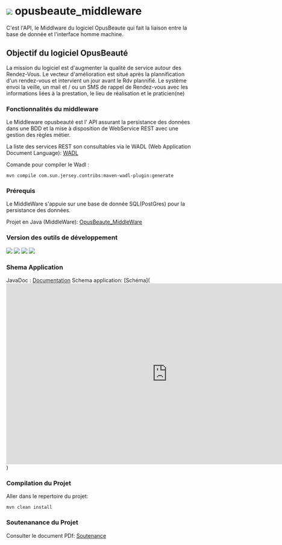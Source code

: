 # ![](https://github.com/DobyLov/ob_IHM/blob/master/src/assets/Mini_4Git_OBLogoNoBkg.png) opusbeaute_middleware
C'est l'API, le Middlware du logiciel OpusBeaute qui fait la liaison entre la base de donnée et l'interface homme machine.

## Objectif du logiciel OpusBeauté
La mission du logiciel est d'augmenter la qualité de service autour des Rendez-Vous. Le vecteur d'amélioration est situé après la plannification d'un rendez-vous et intervient un jour avant le Rdv plannifié.
Le système envoi la veille, un mail et / ou un SMS de rappel de Rendez-vous avec les informations liées à la prestation, le lieu de réalisation et le praticien(ne) 
 
### Fonctionnalités du middleware
Le Middleware opusbeauté est l' API assurant la persistance des données dans une BDD et la mise à disposition de WebService REST avec une gestion des règles métier.  
  
La liste des services REST son consultables via le WADL (Web Application Document Language): [WADL](https://github.com/DobyLov/opusbeaute_middleware/blob/master/src/main/doc/application.wadl) 

Comande pour compiler le Wadl :

	mvn compile com.sun.jersey.contribs:maven-wadl-plugin:generate

### Prérequis
Le MiddleWare s'appuie sur une base de donnée SQL(PostGres) pour la persistance des données.

Projet en Java (MiddleWare): [OpusBeaute_MiddleWare](https://github.com/DobyLov/opusbeaute_middleware)

### Version des outils de développement
![](https://img.shields.io/badge/Java%20:-V%208.0-orange.svg) ![](https://img.shields.io/badge/Maven%20:-V%202.4-blue.svg) ![](https://img.shields.io/badge/PostgresSQL%20:-V%209.6-orange.svg) ![](https://img.shields.io/badge/Wildfly%20CLI%20:-V%2013-orange.svg) 

### Shema Application
JavaDoc : [Documentation](https://github.com/DobyLov/opusbeaute_middleware/blob/master/doc/index.html)
Schema application: [Schéma](<iframe width='853' height='480' src='https://embed.coggle.it/diagram/WgWBQjvR8gAB6GZo/d45ed1195c764accaf27ae8aadc1e946e6af9c798e850a438c8c560c4559dfec' frameborder='0' allowfullscreen></iframe>)

### Compilation du Projet

Aller dans le repertoire du projet:

	mvn clean install

### Soutenanance du Projet
Consulter le document PDf: [Soutenance](https://github.com/DobyLov/opusbeaute_middleware/blob/master/FBeaudeau_Soutenance_V16032019_VFinale05.pdf)
